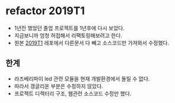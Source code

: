 # refactor 2019T1

- 1년전 했었던 졸업 프로젝트를 1년후에 다시 보았다.
- 지금보니까 엄청 허접해서 리팩토링해보려고 한다.
- 원본 [2019T1](https://github.com/ghdrlgus96/2019T1) 레포에서 다른문서 다 빼고 소스코드만 가져와서 수정했다.

## 한계

- 라즈베리파이 led 관련 모듈을 현재 개발환경에서 돌릴 수 없다.
- 따라서 갱글리온 부분은 수정하지 않았다.
- 프로젝트 디렉터리 구조, 웹관련 소스코드 수정만 했다.
